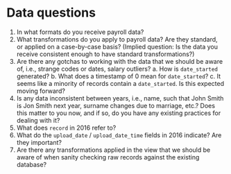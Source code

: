 # Data questions

1. In what formats do you receive payroll data?
2. What transformations do you apply to payroll data? Are they standard, or applied on a case-by-case basis? (Implied question: Is the data you receive consistent enough to have standard transformations?)
3. Are there any gotchas to working with the data that we should be aware of, i.e., strange codes or dates, salary outliers?
  a. How is `date_started` generated?
  b. What does a timestamp of 0 mean for `date_started`?
  c. It seems like a minority of records contain a `date_started`. Is this expected moving forward?
4. Is any data inconsistent between years, i.e., name, such that John Smith is Jon Smith next year, surname changes due to marriage, etc.? Does this matter to you now, and if so, do you have any existing practices for dealing with it?
5. What does `record` in 2016 refer to?
6. What do the `upload_date` / `upload_date_time` fields in 2016 indicate? Are they important?
7. Are there any transformations applied in the view that we should be aware of when sanity checking raw records against the existing database?